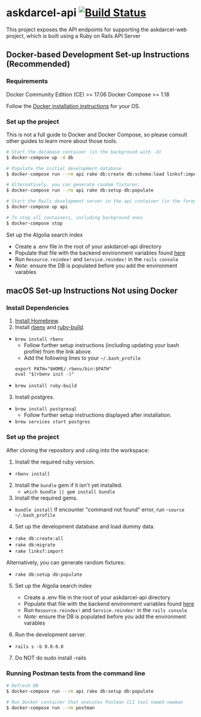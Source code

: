 # askdarcel-api [![Build Status](https://travis-ci.org/ShelterTechSF/askdarcel-api.svg?branch=master)](https://travis-ci.org/ShelterTechSF/askdarcel-api)

This project exposes the API endpoints for supporting the askdarcel-web project, which is built using a Ruby on Rails API Server

## Docker-based Development Set-up Instructions (Recommended)

### Requirements

Docker Community Edition (CE) >= 17.06
Docker Compose >= 1.18

Follow the [Docker installation instructions](https://www.docker.com/products/overview) for your OS.

### Set up the project

This is not a full guide to Docker and Docker Compose, so please consult other
guides to learn more about those tools.

```sh
# Start the database container (in the background with -d)
$ docker-compose up -d db

# Populate the initial development database
$ docker-compose run --rm api rake db:create db:schema:load linksf:import

# Alternatively, you can generate random fixtures:
$ docker-compose run --rm api rake db:setup db:populate

# Start the Rails development server in the api container (in the foreground)
$ docker-compose up api

# To stop all containers, including background ones
$ docker-compose stop
```

Set up the Algolia search index
  - Create a .env file in the root of your askdarcel-api directory
  - Populate that file with the backend environment variables found [here](https://sheltertech.quip.com/2ft5Ax19Kc6h)
  - Run `Resource.reindex!` and `Service.reindex!` in the `rails console`
  - *Note*: ensure the DB is populated before you add the environment varables

## macOS Set-up Instructions Not using Docker

### Install Dependencies

1. [Install Homebrew](http://brew.sh/).
2. Install [rbenv](https://github.com/rbenv/rbenv) and [ruby-build](https://github.com/rbenv/ruby-build#readme).
  - `brew install rbenv`
    + Follow further setup instructions (including updating your bash
      profile) from the link above.
    + Add the following lines to your `~/.bash_profile`
    ```
    export PATH="$HOME/.rbenv/bin:$PATH"
    eval "$(rbenv init -)"
    ```
  - `brew install ruby-build`
3. Install postgres.
  - `brew install postgresql`
    + Follow further setup instructions displayed after installation.
  - `brew services start postgres`


### Set up the project

After cloning the repository and `cd`ing into the workspace:

1. Install the required ruby version.
  - `rbenv install`
2. Install the `bundle` gem if it isn't yet installed.
      - `which bundle || gem install bundle`
3. Install the required gems.
  - `bundle install`
  If encounter "command not found" error, run
  -`source ~/.bash_profile`

4. Set up the development database and load dummy data.
  - `rake db:create:all`
  - `rake db:migrate`
  - `rake linksf:import`

  Alternatively, you can generate random fixtures:
  - `rake db:setup db:populate`

5. Set up the Algolia search index
    - Create a .env file in the root of your askdarcel-api directory
    - Populate that file with the backend environment variables found [here](https://sheltertech.quip.com/2ft5Ax19Kc6h)
    - Run `Resource.reindex!` and `Service.reindex!` in the `rails console`
    - *Note*: ensure the DB is populated before you add the environment varables

6. Run the development server.
  - `rails s -b 0.0.0.0`
7. Do NOT do sudo install -rails


### Running Postman tests from the command line

```sh
# Refresh DB
$ docker-compose run --rm api rake db:setup db:populate

# Run Docker container that executes Postman CLI tool named newman
$ docker-compose run --rm postman
```
